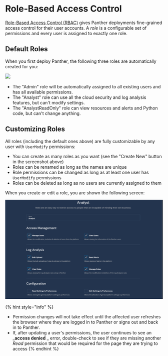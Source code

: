 # Role-Based Access Control

[Role-Based Access Control (RBAC)](../help/glossary.md#rbac-role-based-access-control) gives Panther deployments fine-grained access control for their user accounts. A _role_ is a configurable set of permissions and every user is assigned to exactly one role.

## Default Roles

When you first deploy Panther, the following three roles are automatically created for you:

![](<../.gitbook/assets/image (3) (1) (1).png>)

* The "Admin" role will be automatically assigned to all existing users and has all available permissions.
* The "Analyst" role can use all the cloud security and log analysis features, but can't modify settings.
* The "AnalystReadOnly" role can view resources and alerts and Python code, but can't change anything.

## Customizing Roles

All roles (including the default ones above) are fully customizable by any user with `UserModify` permissions:

* You can create as many roles as you want (see the "Create New" button in the screenshot above)
* Roles can be renamed as long as the names are unique
* Role permissions can be changed as long as at least one user has `UserModify` permissions
* Roles can be deleted as long as no users are currently assigned to them

When you create or edit a role, you are shown the following screen:

![Role Edit](<../../../.gitbook/assets/rbac-role-edit (7) (7) (8) (1) (1) (3) (1) (1) (1) (1) (7).png>)

{% hint style="info" %}
* Permission changes will not take effect until the affected user refreshes the browser where they are logged in to Panther or signs out and back in to Panther.
* If, after updating a user's permissions, the user continues to see an _**access denied** _ error,  double-check to see if they are missing another _Read_ permission that would be required for the page they are trying to access
{% endhint %}
